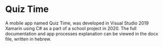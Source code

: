 # Quiz Time
A mobile app named Quiz Time, was developed in Visual Studio 2019 Xamarin using C# as a part of a school project in 2020.
The full documentation and app processes explanation can be viewed in the docx file, written in hebrew.  
